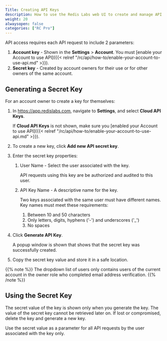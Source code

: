 ```yaml
---
Title: Creating API Keys
description: How to use the Redis Labs web UI to create and manage API Keys for your Account's team owners
weight: 20
alwaysopen: false
categories: ["RC Pro"]
---
```

API access requires each API request to include 2 parameters:

1. **Account key** - Shown in the **Settings** > **Account**.
    You must [enable your Account to use API]({{< relref  "/rc/api/how-to/enable-your-account-to-use-api.md" >}}).
1. **Secret key** - Created by account owners for their use or for other owners of the same account.

## Generating a Secret Key

For an account owner to create a key for themselves:

1. In <https://app.redislabs.com>, navigate to **Settings**, and select **Cloud API Keys**.

    If **Cloud API Keys** is not shown, make sure you [enabled your Account to use API]({{< relref  "/rc/api/how-to/enable-your-account-to-use-api.md" >}}).
1. To create a new key, click **Add new API secret key**.
1. Enter the secret key properties:
    1. User Name - Select the user associated with the key.

        API requests using this key are be authorized and audited to this user.
    1. API Key Name - A descriptive name for the key.

        Two keys associated with the same user must have different names. Key names must meet these requirements:
        1. Between 10 and 50 characters
        1. Only letters, digits, hyphens ('-') and underscores ('_')
        1. No spaces
1. Click **Generate API Key**.

    A popup window is shown that shows that the secret key was successfully created.
1. Copy the secret key value and store it in a safe location.

{{% note %}}
The dropdown list of users only contains users of the current account in the owner role who completed email address verification.
{{% /note %}}

## Using the Secret Key

The secret value of the key is shown only when you generate the key.
The value of the secret key cannot be retrieved later on.
If lost or compromised, delete the key and generate a new key.

Use the secret value as a parameter for all API requests by the user associated with the key only.
